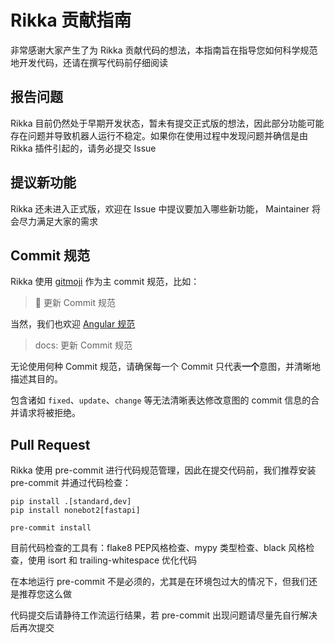 # Rikka 贡献指南

非常感谢大家产生了为 Rikka 贡献代码的想法，本指南旨在指导您如何科学规范地开发代码，还请在撰写代码前仔细阅读

## 报告问题

Rikka 目前仍然处于早期开发状态，暂未有提交正式版的想法，因此部分功能可能存在问题并导致机器人运行不稳定。如果你在使用过程中发现问题并确信是由 Rikka 插件引起的，请务必提交 Issue

## 提议新功能

Rikka 还未进入正式版，欢迎在 Issue 中提议要加入哪些新功能， Maintainer 将会尽力满足大家的需求

## Commit 规范

Rikka 使用 [gitmoji](https://gitmoji.dev/) 作为主 commit 规范，比如：

> 📝 更新 Commit 规范

当然，我们也欢迎 [Angular 规范](https://github.com/angular/angular/blob/main/contributing-docs/commit-message-guidelines.md)

> docs: 更新 Commit 规范

无论使用何种 Commit 规范，请确保每一个 Commit 只代表**一个**意图，并清晰地描述其目的。

包含诸如 `fixed`、`update`、`change` 等无法清晰表达修改意图的 commit 信息的合并请求将被拒绝。

## Pull Request

Rikka 使用 pre-commit 进行代码规范管理，因此在提交代码前，我们推荐安装 pre-commit 并通过代码检查：

```shell
pip install .[standard,dev]
pip install nonebot2[fastapi]

pre-commit install
```

目前代码检查的工具有：flake8 PEP风格检查、mypy 类型检查、black 风格检查，使用 isort 和 trailing-whitespace 优化代码

在本地运行 pre-commit 不是必须的，尤其是在环境包过大的情况下，但我们还是推荐您这么做

代码提交后请静待工作流运行结果，若 pre-commit 出现问题请尽量先自行解决后再次提交